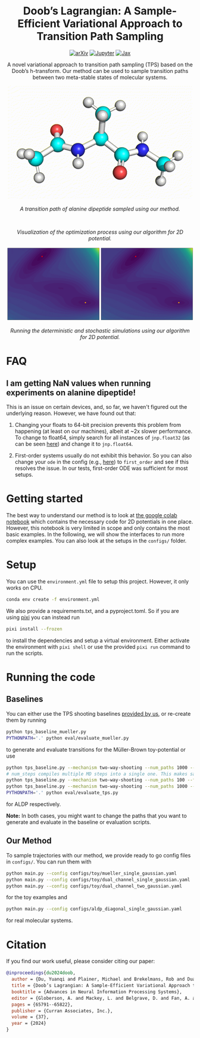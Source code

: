 <h1 align="center">Doob’s Lagrangian: A Sample-Efficient Variational Approach to Transition Path Sampling</h1>
<p align="center">
<a href="https://arxiv.org/abs/2410.07974"><img src="https://img.shields.io/badge/arXiv-b31b1b?style=for-the-badge&logo=arxiv" alt="arXiv"/></a>
<!-- <a href="https://github.com/plainerman/variational-doob"><img src="https://img.shields.io/badge/python-3670A0?style=for-the-badge&logo=python&logoColor=ffdd54" alt="Python"/></a> -->
<a href="https://colab.research.google.com/drive/1FcmEbec06cH4yk0t8vOIt8r1Gm-VjQZ0?usp=sharing"><img src="https://img.shields.io/badge/Colab-e37e3d.svg?style=for-the-badge&logo=googlecolab&logoColor=white" alt="Jupyter"/></a>
<a href="https://github.com/jax-ml/jax"><img src="https://img.shields.io/badge/library-JAX-5f0964?style=for-the-badge" alt="Jax"/></a>
</p>
<p align="center">
A novel variational approach to transition path sampling (TPS) based on the Doob’s h-transform. Our method can be used to sample transition paths between two meta-stable states of molecular systems.
</p>
<p align="center">
<img src="visualizations/aldp.gif" alt="Visualization of alanine dipeptide transitioning between two meta-stable states"/>
</p>
<p align="center">
<i>A transition path of alanine dipeptide sampled using our method.</i>
</p>

<p align="center">
<img src="visualizations/training-optimized.gif" alt=""/>
</p>
<p align="center">
<i>Visualization of the optimization process using our algorithm for 2D potential.</i>
</p>

<p align="center">
<img src="visualizations/simulation-optimized.gif" alt=""/>
</p>
<p align="center">
<i>Running the deterministic and stochastic simulations using our algorithm for 2D potential.</i>
</p>

# FAQ
## I am getting NaN values when running experiments on alanine dipeptide!
This is an issue on certain devices, and, so far, we haven't figured out the underlying reason. However, we have found out that:

1. Changing your floats to 64-bit precision prevents this problem from happening (at least on our machines), albeit at ~2x slower performance. To change to float64, simply search for all instances of `jnp.float32` (as can be seen [here](https://github.com/search?q=repo%3Aplainerman%2FVariational-Doob%20jnp.float32&type=code)) and change it to `jnp.float64`.

2. First-order systems usually do not exhibit this behavior. So you can also change your `ode` in the config (e.g., [here](https://github.com/plainerman/Variational-Doob/blob/b3836998080569af5deaaa5bd1ef6ad0993e0bd9/configs/aldp_diagonal_single_gaussian.yaml#L7)) to `first_order` and see if this resolves the issue.  In our tests, first-order ODE was sufficient for most setups. 

# Getting started

The best way to understand our method is to look at [the google colab notebook](https://colab.research.google.com/drive/1FcmEbec06cH4yk0t8vOIt8r1Gm-VjQZ0?usp=sharing) which contains the necessary code for 2D potentials in one place. 
However, this notebook is very limited in scope and only contains the most basic examples. In the following, we will show the interfaces to run more complex examples. You can also look at the setups in the `configs/` folder.


# Setup

You can use the `environment.yml` file to setup this project. However, it only works on CPU.
```bash
conda env create -f environment.yml
```

We also provide a requirements.txt, and a pyproject.toml. So if you are using [pixi](https://github.com/prefix-dev/pixi) you can instead run

```bash
pixi install --frozen
```

to install the dependencies and setup a virtual environment. Either activate the environment with `pixi shell` or use the provided `pixi run` command to run the scripts.

# Running the code

## Baselines
You can either use the TPS shooting baselines [provided by us](https://github.com/plainerman/variational-doob/releases/tag/camera-ready), or re-create them by running

```bash
python tps_baseline_mueller.py
PYTHONPATH='.' python eval/evaluate_mueller.py
```

to generate and evaluate transitions for the Müller-Brown toy-potential or use

```bash
python tps_baseline.py --mechanism two-way-shooting --num_paths 1000 --states phi-psi
# num_steps compiles multiple MD steps into a single one. This makes sampling faster but increases startup time. Only really worth it for long running simulations
python tps_baseline.py --mechanism two-way-shooting --num_paths 100 --fixed_length 1000 --states phi-psi --num_steps 50
python tps_baseline.py --mechanism two-way-shooting --num_paths 1000 --states rmsd
PYTHONPATH='.' python eval/evaluate_tps.py
```

for ALDP respectively. 

**Note:** In both cases, you might want to change the paths that you want to generate and evaluate in the baseline or evaluation scripts.

## Our Method
To sample trajectories with our method, we provide ready to go config files in `configs/`. You can run them with

```bash
python main.py --config configs/toy/mueller_single_gaussian.yaml
python main.py --config configs/toy/dual_channel_single_gaussian.yaml
python main.py --config configs/toy/dual_channel_two_gaussian.yaml
```

for the toy examples and

```bash
python main.py --config configs/aldp_diagonal_single_gaussian.yaml
```

for real molecular systems.

# Citation
If you find our work useful, please consider citing our paper:

```bibtex
@inproceedings{du2024doob,
  author = {Du, Yuanqi and Plainer, Michael and Brekelmans, Rob and Duan, Chenru and No{\'e}, Frank and Gomes, Carla P. and Aspuru-Guzik, Al{\'a}n and Neklyudov, Kirill},
  title = {Doob’s Lagrangian: A Sample-Efficient Variational Approach to Transition Path Sampling},
  booktitle = {Advances in Neural Information Processing Systems},
  editor = {Globerson, A. and Mackey, L. and Belgrave, D. and Fan, A. and Paquet, U. and Tomczak, J. and Zhang, C.},
  pages = {65791--65822},
  publisher = {Curran Associates, Inc.},
  volume = {37},
  year = {2024}
}
```
